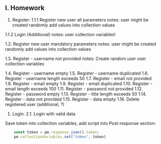 
## I. Homework

1. Register:
1.1.1 Register new user all parameters
        notes: 
            user might be created randomly 
            add values into collection values

1.1.2 Login (Additional)
        notes:
            user collection variables!

1.2. Register new user mandatory parameters
        notes: 
            user might be created randomly 
            add values into collection values

1.3. Register - username not provided
        notes:
            Create random user
            user collection variables

1.4. Register - username empty
1.5. Register - username duplicated
1.6. Register - username length exceeds 50
1.7. Register - email not provided
1.8. Register - email empty
1.9. Register - email duplicated
1.10. Register - email length exceeds 100
1.11. Register - password not provided
1.12. Register - password empty
1.13. Register - title length exceeds 50
1.14. Register - data not provided
1.15. Register - data empty
1.16. Delete registered user (additional, ?)

1. Login:
2.1. Login with valid data


Save token into collection variables, add script into Post-response section:

```javascript
    const token = pm.response.json().token;
    pm.collectionVariables.set("token", token)
```

